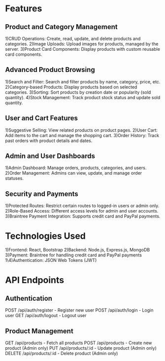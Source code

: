 


# Features

## Product and Category Management
1)CRUD Operations: Create, read, update, and delete products and categories.
2)Image Uploads: Upload images for products, managed by the server.
3)Product Card Components: Display products with custom reusable card components.

## Advanced Product Browsing
1)Search and Filter: Search and filter products by name, category, price, etc.
2)Category-based Products: Display products based on selected categories.
3)Sorting: Sort products by creation date or popularity (sold quantity).
4)Stock Management: Track product stock status and update sold quantity.

## User and Cart Features
1)Suggestive Selling: View related products on product pages.
2)User Cart: Add items to the cart and manage the shopping cart.
3)Order History: Track past orders with product details and dates.

## Admin and User Dashboards
1)Admin Dashboard: Manage orders, products, categories, and users.
2)Order Management: Admins can view, update, and manage order statuses.

## Security and Payments
1)Protected Routes: Restrict certain routes to logged-in users or admin only.
2)Role-Based Access: Different access levels for admin and user accounts.
3)Braintree Payment Integration: Supports credit card and PayPal payments.

# Technologies Used


1)Frontend: React, Bootstrap
2)Backend: Node.js, Express.js, MongoDB
3)Payment: Braintree for handling credit card and PayPal payments
1\4)Authentication: JSON Web Tokens (JWT)

# API Endpoints

## Authentication
POST /api/auth/register - Register new user
POST /api/auth/login - Login user
GET /api/auth/logout - Logout user

## Product Management
GET /api/products - Fetch all products
POST /api/products - Create new product (Admin only)
PUT /api/products/:id - Update product (Admin only)
DELETE /api/products/:id - Delete product (Admin only)


